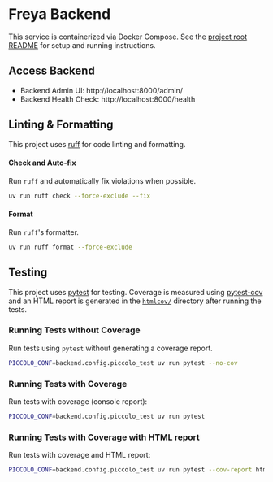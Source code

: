 # Freya Backend

This service is containerized via Docker Compose. See the [project root README](../README.md) for setup and running instructions.

## Access Backend

- Backend Admin UI: http://localhost:8000/admin/
- Backend Health Check: http://localhost:8000/health

## Linting & Formatting

This project uses [ruff][] for code linting and formatting.

#### Check and Auto-fix
Run `ruff` and automatically fix violations when possible.

```bash
uv run ruff check --force-exclude --fix
```

#### Format
Run `ruff`'s formatter.

```bash
uv run ruff format --force-exclude
```

## Testing

This project uses [pytest][] for testing. Coverage is measured using [pytest-cov][] and an HTML report is generated in the [`htmlcov/`](./htmlcov) directory after running the tests.

### Running Tests without Coverage

Run tests using `pytest` without generating a coverage report.

```bash
PICCOLO_CONF=backend.config.piccolo_test uv run pytest --no-cov
```

### Running Tests with Coverage

Run tests with coverage (console report):

```bash
PICCOLO_CONF=backend.config.piccolo_test uv run pytest
```

### Running Tests with Coverage with HTML report

Run tests with coverage and HTML report:

```bash
PICCOLO_CONF=backend.config.piccolo_test uv run pytest --cov-report html
```

[pytest]: https://docs.pytest.org/
[pytest-cov]: https://pytest-cov.readthedocs.io/en/latest/
[ruff]: https://docs.astral.sh/ruff/
